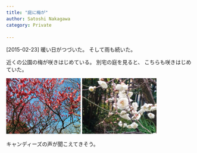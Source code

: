 ```yaml
---
title: "庭に梅が"
author: Satoshi Nakagawa
category: Private

---
```


[2015-02-23]  暖い日がつづいた。
そして雨も続いた。

 近くの公園の梅が咲きはじめている。
別宅の庭を見ると、
こちらも咲きはじめていた。

<a href="/pict/2015-02-21-yamadaike-1.jpg"><img src="/pict/2015-02-21-yamadaike-1.jpg" alt="公園の梅" width="200"/></a>
<a href="/pict/2015-02-23-garden.jpg"><img src="/pict/2015-02-23-garden.jpg" alt="うちの庭の" width="200"/></a>

 キャンディーズの声が聞こえてきそう。

